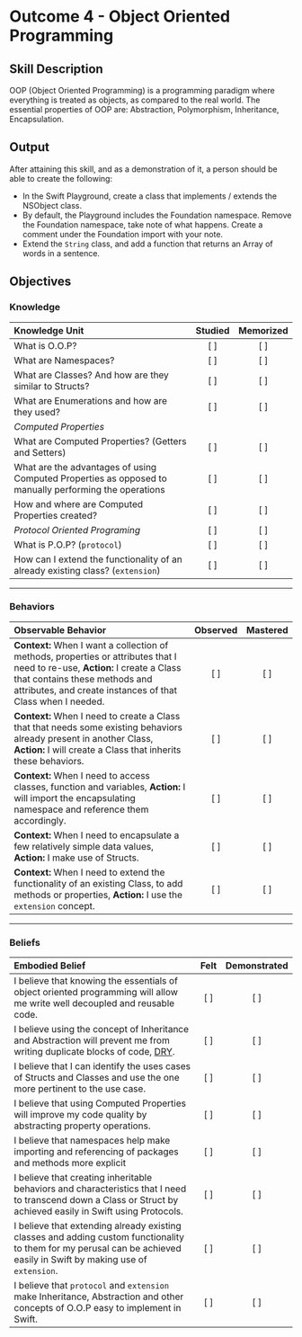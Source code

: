 # Outcome 4 - Object Oriented Programming
## Skill Description

OOP (Object Oriented Programming) is a programming paradigm where everything is treated as objects, as compared to the real world. The essential properties of OOP are: Abstraction, Polymorphism, Inheritance, Encapsulation.


## Output

After attaining this skill, and as a demonstration of it, a person should be able to create the following:

- In the Swift Playground, create a class that implements / extends the NSObject class.
- By default, the Playground includes the Foundation namespace. Remove the Foundation namespace, take note of what happens. Create a comment under the Foundation import with your note.
- Extend the `String` class, and add a function that returns an Array of words in a sentence.

## Objectives
### Knowledge

| Knowledge Unit   |      Studied      | Memorized |
|:-------------|:------------------:|:--------:|
| What is O.O.P? | [ ] | [ ] |
| What are Namespaces? | [ ] | [ ] |
| What are Classes? And how are they similar to Structs? | [ ] | [ ] |
| What are Enumerations and how are they used? | [ ] | [ ] |
| _Computed Properties_ |
| What are Computed Properties? (Getters and Setters) | [ ] | [ ] |
| What are the advantages of using Computed Properties as opposed to manually performing the operations | [ ] | [ ] |
| How and where are Computed Properties created? | [ ] | [ ] |
| _Protocol Oriented Programing_ | [ ] | [ ] |
| What is P.O.P? (`protocol`) | [ ] | [ ] |
| How can I extend the functionality of an already existing class? (`extension`) | [ ] | [ ] |

-------

### Behaviors

| Observable Behavior   |      Observed      | Mastered |
|:-------------|:------------------:|:--------:|
| **Context:** When I want a collection of methods, properties or attributes that I need to re-use, **Action:** I create a Class that contains these methods and attributes, and create instances of that Class when I needed. | [ ] | [ ] |
| **Context:** When I need to create a Class that that needs some existing behaviors already present in another Class, **Action:** I will create a Class that inherits these behaviors. | [ ] | [ ] |
| **Context:** When I need to access classes, function and variables, **Action:**  I will import the encapsulating namespace and reference them accordingly. | [ ] | [ ] |
| **Context:** When I need to encapsulate a few relatively simple data values, **Action:** I make use of Structs. | [ ] | [ ] |
| **Context:** When I need to extend the functionality of an existing Class, to add methods or properties, **Action:** I use the `extension` concept. | [ ] | [ ] |

-------

### Beliefs

| Embodied Belief   |      Felt      | Demonstrated |
|:-------------|:------------------:|:--------:|
| I believe that knowing the essentials of object oriented programming will allow me write well decoupled and reusable code. | [ ] | [ ] |
| I believe using the concept of Inheritance and Abstraction will prevent me from writing duplicate blocks of code, [DRY](https://en.wikipedia.org/wiki/Don%27t_repeat_yourself). | [ ] | [ ] |
| I believe that I can identify the uses cases of Structs and Classes and use the one more pertinent to the use case. | [ ] | [ ] |
| I believe that using Computed Properties will improve my code quality by abstracting property operations. | [ ] | [ ] |
| I believe that namespaces help make importing and referencing of packages and methods more explicit | [ ] | [ ] |
| I believe that creating inheritable behaviors and characteristics that I need to transcend down a Class or Struct by achieved easily in Swift using Protocols. | [ ] | [ ] |
| I believe that extending already existing classes and adding custom functionality to them for my perusal can be achieved easily in Swift by making use of `extension`. | [ ] | [ ] |
| I believe that `protocol` and `extension` make Inheritance, Abstraction and other concepts of O.O.P easy to implement in Swift. | [ ] | [ ] |
